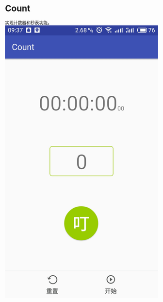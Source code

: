 # Count
实现计数器和秒表功能。
![效果图](https://github.com/wongkyunban/Count/blob/master/Screenshots/237739576.jpg)
